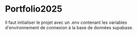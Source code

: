 # Portfolio2025

Il faut initialiser le projet avec un .env contenant les variables d'environnement de connexion à la base de données supabase.

